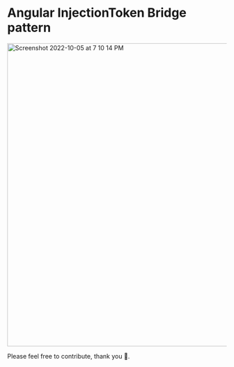 # Angular InjectionToken Bridge pattern 

<img width="695" alt="Screenshot 2022-10-05 at 7 10 14 PM" src="https://user-images.githubusercontent.com/37568816/194074667-b43b6298-dfc6-4583-8f8c-2370a2bfe26d.png">


Please feel free to contribute, thank you 🙏. 
